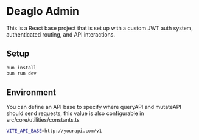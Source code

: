 # Deaglo Admin

This is a React base project that is set up with a custom JWT auth system, authenticated routing, and API interactions.

## Setup

```bash
bun install
bun run dev
```

## Environment

You can define an API base to specify where queryAPI and mutateAPI should send requests, this value is also configurable in src/core/utilities/constants.ts

```sh
VITE_API_BASE=http://yourapi.com/v1
```
